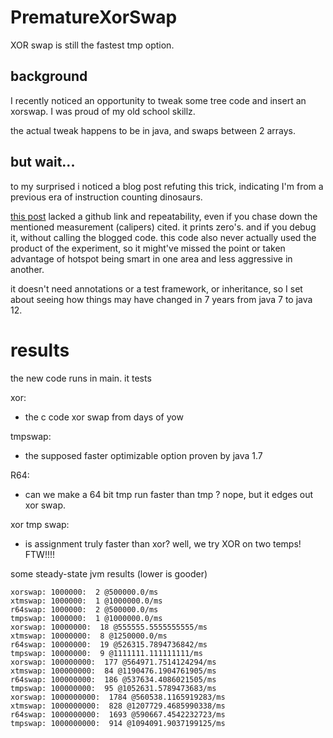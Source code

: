 # PrematureXorSwap
XOR swap is still the fastest tmp option. 

## background
I recently noticed an opportunity to tweak some tree code and insert an xorswap.  I was proud of my old school skillz.

the actual tweak happens to be in java, and swaps between 2 arrays.

## but wait...
to my surprised i noticed a blog post refuting this trick, indicating I'm from a previous era of instruction counting dinosaurs.

[this post](http://codingwiththomas.blogspot.com/2012/10/java-xor-swap-performance.html) lacked a github link and repeatability, even if you chase down the mentioned measurement (calipers) cited.  it prints zero's.  and if you debug it, without calling the blogged code.  this code also never actually used the product of the experiment, so it might've missed the point or taken advantage of hotspot being smart in one area and less aggressive in another.  

it doesn't need annotations or a test framework, or inheritance, so I set about seeing how things may have changed in 7 years from java 7 to java 12.

# results

the new code runs in main.  it tests 

 xor:  
   * the c code xor swap from days of yow
 
 tmpswap: 
   * the supposed faster optimizable option proven by java 1.7
 
 R64:
   * can we make a 64 bit tmp run faster than tmp ?  nope, but it edges out xor swap.

 xor tmp swap:
   * is assignment truly faster than xor? well, we try XOR on two temps!  FTW!!!!
   

some steady-state jvm results (lower is gooder)

```
xorswap: 1000000:  2 @500000.0/ms
xtmswap: 1000000:  1 @1000000.0/ms
r64swap: 1000000:  2 @500000.0/ms
tmpswap: 1000000:  1 @1000000.0/ms
xorswap: 10000000:  18 @555555.5555555555/ms
xtmswap: 10000000:  8 @1250000.0/ms
r64swap: 10000000:  19 @526315.7894736842/ms
tmpswap: 10000000:  9 @1111111.111111111/ms
xorswap: 100000000:  177 @564971.7514124294/ms
xtmswap: 100000000:  84 @1190476.1904761905/ms
r64swap: 100000000:  186 @537634.4086021505/ms
tmpswap: 100000000:  95 @1052631.5789473683/ms
xorswap: 1000000000:  1784 @560538.1165919283/ms
xtmswap: 1000000000:  828 @1207729.4685990338/ms
r64swap: 1000000000:  1693 @590667.4542232723/ms
tmpswap: 1000000000:  914 @1094091.9037199125/ms
```

